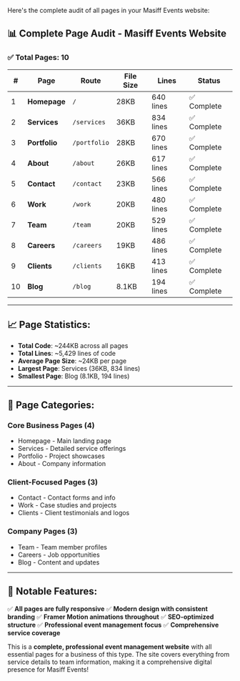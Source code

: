 Here's the complete audit of all pages in your Masiff Events website:

## **📊 Complete Page Audit - Masiff Events Website**

### **✅ Total Pages: 10**

| **#** | **Page** | **Route** | **File Size** | **Lines** | **Status** |
|-------|----------|-----------|---------------|-----------|------------|
| 1 | **Homepage** | `/` | 28KB | 640 lines | ✅ Complete |
| 2 | **Services** | `/services` | 36KB | 834 lines | ✅ Complete |
| 3 | **Portfolio** | `/portfolio` | 28KB | 670 lines | ✅ Complete |
| 4 | **About** | `/about` | 26KB | 617 lines | ✅ Complete |
| 5 | **Contact** | `/contact` | 23KB | 566 lines | ✅ Complete |
| 6 | **Work** | `/work` | 20KB | 480 lines | ✅ Complete |
| 7 | **Team** | `/team` | 20KB | 529 lines | ✅ Complete |
| 8 | **Careers** | `/careers` | 19KB | 486 lines | ✅ Complete |
| 9 | **Clients** | `/clients` | 16KB | 413 lines | ✅ Complete |
| 10 | **Blog** | `/blog` | 8.1KB | 194 lines | ✅ Complete |

---

## **📈 Page Statistics:**

- **Total Code**: ~244KB across all pages
- **Total Lines**: ~5,429 lines of code
- **Average Page Size**: ~24KB per page
- **Largest Page**: Services (36KB, 834 lines)
- **Smallest Page**: Blog (8.1KB, 194 lines)

---

## **🎯 Page Categories:**

### **Core Business Pages (4)**
- Homepage - Main landing page
- Services - Detailed service offerings
- Portfolio - Project showcases
- About - Company information

### **Client-Focused Pages (3)**
- Contact - Contact forms and info
- Work - Case studies and projects
- Clients - Client testimonials and logos

### **Company Pages (3)**
- Team - Team member profiles
- Careers - Job opportunities
- Blog - Content and updates

---

## **🚀 Notable Features:**

✅ **All pages are fully responsive**
✅ **Modern design with consistent branding**
✅ **Framer Motion animations throughout**
✅ **SEO-optimized structure**
✅ **Professional event management focus**
✅ **Comprehensive service coverage**

This is a **complete, professional event management website** with all essential pages for a business of this type. The site covers everything from service details to team information, making it a comprehensive digital presence for Masiff Events!